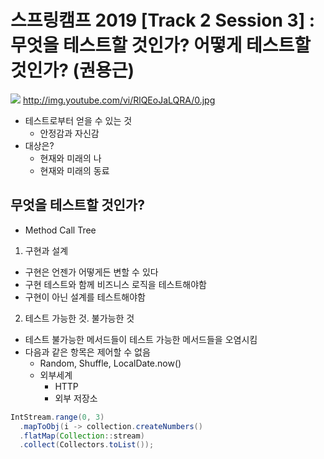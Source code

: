 # 스프링캠프 2019 [Track 2 Session 3] : 무엇을 테스트할 것인가? 어떻게 테스트할 것인가? (권용근)

[![](https://img.youtube.com/vi/YdtknE_yPk4/0.jpg)](https://youtu.be/YdtknE_yPk4)
http://img.youtube.com/vi/RlQEoJaLQRA/0.jpg
* 테스트로부터 얻을 수 있는 것
  * 안정감과 자신감
* 대상은?
  * 현재와 미래의 나
  * 현재와 미래의 동료

## 무엇을 테스트할 것인가?

* Method Call Tree

1. 구현과 설계
  * 구현은 언젠가 어떻게든 변할 수 있다
  * 구현 테스트와 함께 비즈니스 로직을 테스트해야함
  * 구현이 아닌 설계를 테스트해야함

2. 테스트 가능한 것. 불가능한 것

* 테스트 불가능한 메서드들이 테스트 가능한 메서드들을 오염시킴
* 다음과 같은 항목은 제어할 수 없음
  * Random, Shuffle, LocalDate.now()
  * 외부세계
    * HTTP
    * 외부 저장소


```java
IntStream.range(0, 3)
  .mapToObj(i -> collection.createNumbers()
  .flatMap(Collection::stream)
  .collect(Collectors.toList());
```

